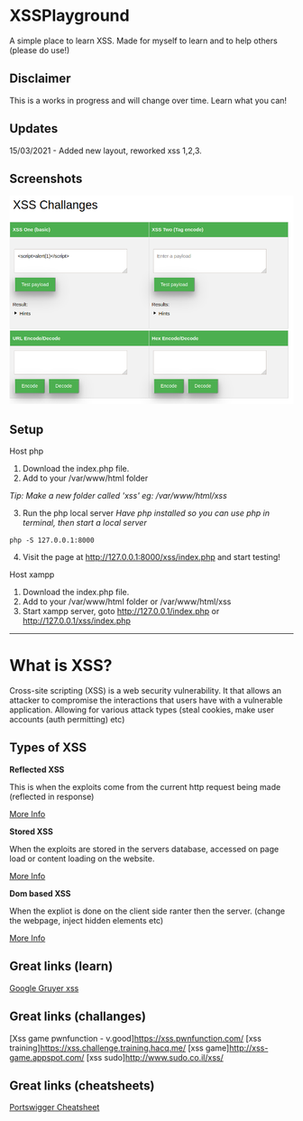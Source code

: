 # XSSPlayground

A simple place to learn XSS.
Made for myself to learn and to help others (please do use!)

## Disclaimer

This is a works in progress and will change over time. Learn what you can! 

## Updates

15/03/2021 - Added new layout, reworked xss 1,2,3.

## Screenshots

![](/assets/xss.png)

## Setup

Host php

1. Download the index.php file.
2. Add to your /var/www/html folder

*Tip: Make a new folder called 'xss' eg: /var/www/html/xss*

3. Run the php local server
*Have php installed so you can use php in terminal, then start a local server*

```
php -S 127.0.0.1:8000
```

4. Visit the page at http://127.0.0.1:8000/xss/index.php and start testing! 

Host xampp

1. Download the index.php file.
2. Add to your /var/www/html folder or /var/www/html/xss
3. Start xampp server, goto http://127.0.0.1/index.php or http://127.0.0.1/xss/index.php

---

# What is XSS?

Cross-site scripting (XSS) is a web security vulnerability. It that allows an attacker to compromise the interactions that users have with a vulnerable application. Allowing for various attack types (steal cookies, make user accounts (auth permitting) etc)

## Types of XSS

**Reflected XSS**

This is when the exploits come from the current http request being made (reflected in response)

[More Info](https://portswigger.net/web-security/cross-site-scripting/reflected)
  
    
    
**Stored XSS**

When the exploits are stored in the servers database, accessed on page load or content loading on the website. 

[More Info](https://portswigger.net/web-security/cross-site-scripting/stored)

    
    
**Dom based XSS**

When the expliot is done on the client side ranter then the server. (change the webpage, inject hidden elements etc)

[More Info](https://portswigger.net/web-security/cross-site-scripting/dom-based)

    
    
## Great links (learn)
[Google Gruyer xss](http://google-gruyere.appspot.com/)


## Great links (challanges)

[Xss game pwnfunction - v.good]https://xss.pwnfunction.com/
[xss training]https://xss.challenge.training.hacq.me/
[xss game]http://xss-game.appspot.com/
[xss sudo]http://www.sudo.co.il/xss/

## Great links (cheatsheets)
[Portswigger Cheatsheet](https://portswigger.net/web-security/cross-site-scripting/cheat-sheet)
